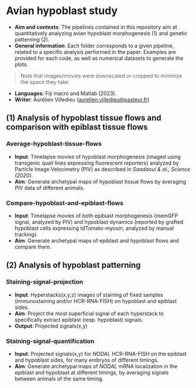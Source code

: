 # Avian hypoblast study

- **Aim and contexts**: The pipelines contained in this repository aim at quantitatively analyzing avian hypoblast morphogenesis (1) and genetic patterning (2).
- **General information**: Each folder corresponds to a given pipeline, related to a specific analysis performed in the paper. Examples are provided for each code, as well as numerical datasets to generate the plots.
>Note that images/movies were downscaled or cropped to minimize the space they take.
- **Languages**: Fiji macro and Matlab (2023).
- **Writer**: Aurélien Villedieu (aurelien.villedieu@pasteur.fr)

## (1) Analysis of hypoblast tissue flows and comparison with epiblast tissue flows
### Average-hypoblast-tissue-flows
- **Input**: Timelapse movies of hypoblast morphogenesis (imaged using transgenic quail lines expressing fluorescent reporters) analyzed by Particle Image Velocimetry (PIV) as described in *Saadaoui & al., Science (2020)*.
- **Aim**: Generate archetypal maps of hypoblast tissue flows by averaging PIV data of different animals.

### Compare-hypoblast-and-epiblast-flows
- **Input**: Timelapse movies of both epiblast morphogenesis (memGFP signal, analyzed by PIV) and hypoblast dynamics (reported by grafted hypoblast cells expressing tdTomato-myosin, analyzed by manual tracking).
- **Aim**: Generate archetypal maps of epiblast and hypoblast flows and compare them.


## (2) Analysis of hypoblast patterning
### Staining-signal-projection
- **Input**: Hyperstacks(x,y,z) images of staining of fixed samples (immunostaining and/or HCR-RNA-FISH) on hypoblast and epiblast sides.
- **Aim**: Project the most superficial signal of each hyperstack to specifically extract epiblast (resp. hypoblast) signals.
- **Output**: Projected signals(x,y)

### Staining-signal-quantification
- **Input**: Projected signals(x,y) for *NODAL* HCR-RNA-FISH on the epiblast and hypoblast sides, for many embryos of different timings.
- **Aim**: Generate archetypal maps of *NODAL* mRNA localization in the epiblast and hypoblast at different timings, by averaging signals between animals of the same timing.
